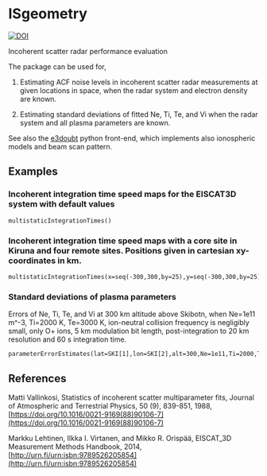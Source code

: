 # ISgeometry


[![DOI](https://zenodo.org/badge/DOI/10.5281/zenodo.6623186.svg)](https://doi.org/10.5281/zenodo.6623186)


Incoherent scatter radar performance evaluation


The package can be used for,

1. Estimating ACF noise levels in incoherent scatter radar measurements at given locations in space, when the radar system and electron density are known.

2. Estimating standard deviations of fitted Ne, Ti, Te, and Vi when the radar system and all plasma parameters are known.

See also the [e3doubt](https://github.com/Dartspacephysiker/e3doubt) python front-end, which implements also ionospheric models and beam scan pattern.

## Examples

### Incoherent integration time speed maps for the EISCAT3D system with default values

    multistaticIntegrationTimes()

### Incoherent integration time speed maps with a core site in Kiruna and four remote sites. Positions given in cartesian xy-coordinates in km.

    multistaticIntegrationTimes(x=seq(-300,300,by=25),y=seq(-300,300,by=25),locTrans=c(0,0),locRec=list(c(0,0),c(-200,0),c(200,0),c(0,-200),c(0,200)),refPoint=KIR,locxy=T,Tnoise=c(100,40,40,40,40,40),heights=c(100,300,500),fwhmTrans=.6,fwhmRec=.6)


### Standard deviations of plasma parameters
Errors of Ne, Ti, Te, and Vi at 300 km altitude above Skibotn, when Ne=1e11 m^-3, Ti=2000 K, Te=3000 K, ion-neutral collision frequency is negligibly small, only O+ ions, 5 km modulation bit length, post-integration to 20 km resolution and 60 s integration time.

    parameterErrorEstimates(lat=SKI[1],lon=SKI[2],alt=300,Ne=1e11,Ti=2000,Te=3000,Coll=0,Comp=1,fwhmRange=5,resR=20,intTime=60)


## References
Matti Vallinkosi, Statistics of incoherent scatter multiparameter fits, Journal of Atmospheric and Terrestrial Physics, 50 (9), 839-851, 1988, [https://doi.org/10.1016/0021-9169(88)90106-7](https://doi.org/10.1016/0021-9169(88)90106-7)

Markku Lehtinen, Ilkka I. Virtanen, and Mikko R. Orispää, EISCAT_3D Measurement Methods Handbook, 2014, [http://urn.fi/urn:isbn:9789526205854](http://urn.fi/urn:isbn:9789526205854)
